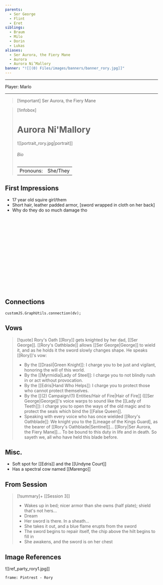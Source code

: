 ```yaml
---
parents:
  - Ser George
  - Flint
  - Eret
siblings:
  - Braum
  - Milo
  - Dorin
  - Lukas
aliases:
  - Ser Aurora, the Fiery Mane
  - Aurora
  - Aurora Ni’Mallory
banner: "![[(0) Files/images/banners/banner_rory.jpg]]"
---
```

---
Player: Marlo

---
> [!important] Ser Aurora, the Fiery Mane

> [!infobox]
> # Aurora Ni'Mallory
> ![[portrait_rory.jpg|portrait]]
> ###### Bio
> |  |  |
> | --- | --- |
> | Pronouns: | She/They |

## First Impressions

- 17 year old squire girl/them
- Short hair, leather padded armor, [sword wrapped in cloth on her back]
- Why do they do so much damage tho

<br><br><br><br><br><br><br><br><br><br><br><br><br><br>

## Connections

```dataviewjs
customJS.GraphUtils.connection(dv);
```

## Vows

> [!quote] Rory's Oath
[[Rory]] gets knighted by her dad, [[Ser George]]. [[Rory's Oathblade]] allows [[Ser George|George]] to wield it, and as he holds it the sword slowly changes shape. He speaks [[Rory]]'s vow:
> 
> - By the [[Drasil|Green Knight]]: I charge you to be just and vigilant, honoring the will of this world.
> - By the [[Myrmidia|Lady of Steel]]: I charge you to not blindly rush in or act without provocation.
> - By the [[Edris|Hand Who Helps]]: I charge you to protect those who cannot protect themselves.
> - By the [[(2) Campaign/(1) Entities/Hair of Fire|Hair of Fire]] ([[Ser George|George]]'s voice warps to sound like the [[Lady of Teeth]]): I charge you to open the ways of the old magic and to protect the seals which bind the [[False Queen]].
> - Speaking with every voice who has once wielded [[Rory's Oathblade]]: We knight you to the [Lineage of the Kings Guard], as the bearer of [[Rory's Oathblade|Sentinel]]... [[Rory|Ser Aurora, the Fiery Mane]]... To be bound to this duty in life and in death. So sayeth we, all who have held this blade before.

## Misc.

- Soft spot for [[Edris]] and the [[Undyne Court]]
- Has a spectral cow named [[Marengo]]

## From Session

> [!summary]+ [[Session 3]]
> - Wakes up in bed; nicer armor than she owns (half plate); shield that's not hers...
> - Dream
> - Her sword is there. In a sheath...
> -  She takes it out, and a blue flame erupts from the sword
> - The sword begins to repair itself, the chip above the hilt begins to fill in
> - She awakens, and the sword is on her chest 

## Image References

![[ref_party_rory1.jpg]]

```custom-frames
frame: Pintrest - Rory
```
